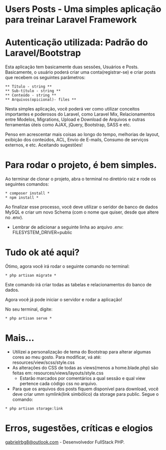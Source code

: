# Users Posts - Uma simples aplicação para treinar Laravel Framework

# Autenticação utilizada: Padrão do Laravel/Bootstrap #

Esta aplicação tem basicamente duas sessões, Usuários e Posts.
Basicamente, o usuário poderá criar uma conta(registrar-se) e criar posts que recebem os seguintes parâmetros:
``` 
** Título - string **
** Sub-título - string **
** Conteúdo - string **
** Arquivos(opicional)- files **
```

Nesta simples aplicação, você poderá ver como utilizar conceitos importantes e poderosos do Laravel, como Laravel Mix, Relacionamentos entre Modelos, Migrations, Upload e Download de Arquivos e outras ferramentas úteis como AJAX, jQuery, Bootstrap, SASS e etc.

Penso em acrescentar mais coisas ao longo do tempo, melhorias de layout, exibição dos conteúdos, ACL, Envio de E-mails, Consumo de serviços externos, e etc. Aceitando sugestões!

# Para rodar o projeto, é bem simples. #
Ao terminar de clonar o projeto, abra o terminal no diretório raiz e rode os seguintes comandos:
```
* composer install *
* npm install *
```
Ao finalizar esse processo, você deve utilizar o seridor de banco de dados MySQL e criar um novo Schema (com o nome que quiser, desde que altere no .env).
- Lembrar de adicionar a seguinte linha ao arquivo .env: FILESYSTEM_DRIVER=public

# Tudo ok até aqui? #
Ótimo, agora você irá rodar o seguinte comando no terminal:
```
* php artisan migrate *
```
Este comando irá criar todas as tabelas e relacionamentos do banco de dados.

Agora você já pode iniciar o servidor e rodar a aplicação!

No seu terminal, digite: 
```
* php artisan serve *
```

# Mais... #
- Utilizei a personalização de tema do Bootstrap para alterar algumas cores ao meu gosto. Para modificar, vá até: resources/view/scss/style.css
- As alterações do CSS de todas as views(menos a home.blade.php) são feitas em: resources/views/layouts/style.css
    - Estarão marcados por comentários a qual sessão e qual view pertence cada código css no arquivo.
- Para que os arquivos dos posts fiquem disponível para download, você deve criar umm symlink(link simbólico) da storage para public. Segue o comando:
```
* php artisan storage:link
```

# Erros, sugestões, críticas e elogios #
gabrielrbg8@outlook.com - Desenvolvedor FullStack PHP.
